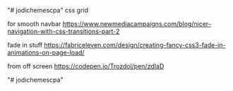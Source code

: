 "# jodichemescpa" 
css grid


for smooth navbar
https://www.newmediacampaigns.com/blog/nicer-navigation-with-css-transitions-part-2

fade in stuff
https://fabriceleven.com/design/creating-fancy-css3-fade-in-animations-on-page-load/

from off screen
https://codepen.io/Trozdol/pen/zdIaD


"# jodichemescpa" 
